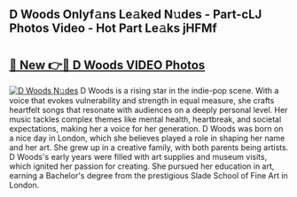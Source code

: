 ## D Woods Onlyf𝚊ns Le𝚊ked N𝚞des - Part-cLJ Photos Video - Hot Part Le𝚊ks jHFMf

# <h2><a href="http://ac29781.deff.icu/?id=D+Woods">🔗 New 👉🔴 D Woods VIDEO Photos</a></h2>

[![D Woods N𝚞des](https://i.imgur.com/rIISA9y.gif)](http://ac29781.deff.icu/?id=D+Woods)
D Woods is a rising star in the indie-pop scene. With a voice that evokes vulnerability and strength in equal measure, she crafts heartfelt songs that resonate with audiences on a deeply personal level. Her music tackles complex themes like mental health, heartbreak, and societal expectations, making her a voice for her generation. D Woods was born on a nice day in London, which she believes played a role in shaping her name and her art. She grew up in a creative family, with both parents being artists. D Woods's early years were filled with art supplies and museum visits, which ignited her passion for creating. She pursued her education in art, earning a Bachelor's degree from the prestigious Slade School of Fine Art in London.
